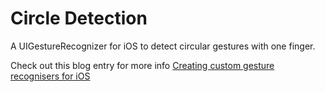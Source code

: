Circle Detection
================

A UIGestureRecognizer for iOS to detect circular gestures with one finger.

Check out this blog entry for more info
[Creating custom gesture recognisers for iOS](http://blog.federicomestrone.com/2012/01/31/creating-custom-gesture-recognisers-for-ios/ "Blog entry on blog.federicomestrone.com")
